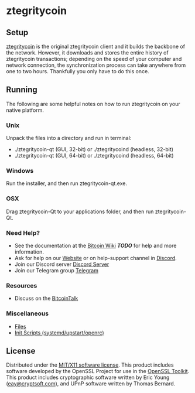 ztegritycoin
=====================

Setup
---------------------
[ztegritycoin](https://www.ztegritycoinproject.org/ztegritycoin-wallets/) is the original ztegritycoin client and it builds the backbone of the network. However, it downloads and stores the entire history of ztegritycoin transactions; depending on the speed of your computer and network connection, the synchronization process can take anywhere from one to two hours. Thankfully you only have to do this once.

Running
---------------------
The following are some helpful notes on how to run ztegritycoin on your native platform.

### Unix

Unpack the files into a directory and run in terminal:

- ./ztegritycoin-qt (GUI, 32-bit) or ./ztegritycoind (headless, 32-bit)
- ./ztegritycoin-qt (GUI, 64-bit) or ./ztegritycoind (headless, 64-bit)

### Windows

Run the installer, and then run ztegritycoin-qt.exe.

### OSX

Drag ztegritycoin-Qt to your applications folder, and then run ztegritycoin-Qt.

### Need Help?

* See the documentation at the [Bitcoin Wiki](https://en.bitcoin.it/wiki/Main_Page) ***TODO***
for help and more information.
* Ask for help on our [Website](https://www.ztegritycoinproject.org/help-support/) or on help-support channel in [Discord](http://discordapp.com/invite/B8F7Jdv).
* Join our Discord server [Discord Server](http://discordapp.com/invite/B8F7Jdv)
* Join our Telegram group [Telegram](http://t.me/ztegritycoincoin )

### Resources

* Discuss on the [BitcoinTalk](https://bitcointalk.org/index.php?topic=1848351.0)

### Miscellaneous

- [Files](files.md)
- [Init Scripts (systemd/upstart/openrc)](init.md)

License
---------------------
Distributed under the [MIT/X11 software license](http://www.opensource.org/licenses/mit-license.php).
This product includes software developed by the OpenSSL Project for use in the [OpenSSL Toolkit](https://www.openssl.org/). This product includes
cryptographic software written by Eric Young ([eay@cryptsoft.com](mailto:eay@cryptsoft.com)), and UPnP software written by Thomas Bernard.
